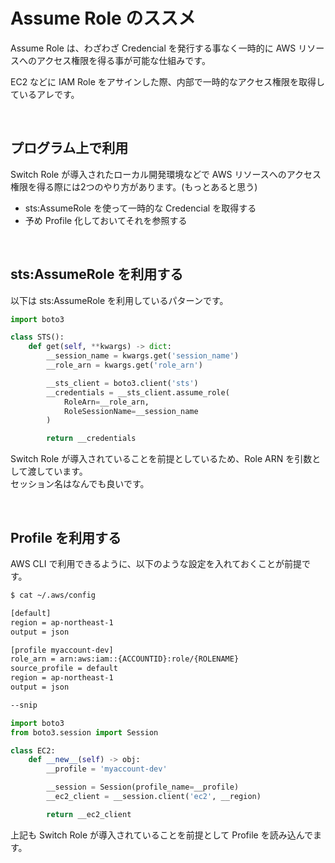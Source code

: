 # Assume Role のススメ

Assume Role は、わざわざ Credencial を発行する事なく一時的に AWS リソースへのアクセス権限を得る事が可能な仕組みです。

EC2 などに IAM Role をアサインした際、内部で一時的なアクセス権限を取得しているアレです。

<br>

## プログラム上で利用

Switch Role が導入されたローカル開発環境などで AWS リソースへのアクセス権限を得る際には2つのやり方があります。(もっとあると思う)

- sts:AssumeRole を使って一時的な Credencial を取得する
- 予め Profile 化しておいてそれを参照する

<br>

## sts:AssumeRole を利用する

以下は sts:AssumeRole を利用しているパターンです。  

```python
import boto3

class STS():
    def get(self, **kwargs) -> dict:
        __session_name = kwargs.get('session_name')
        __role_arn = kwargs.get('role_arn')

        __sts_client = boto3.client('sts')
        __credentials = __sts_client.assume_role(
            RoleArn=__role_arn,
            RoleSessionName=__session_name
        )

        return __credentials
```

Switch Role が導入されていることを前提としているため、Role ARN を引数として渡しています。  
セッション名はなんでも良いです。

<br>

## Profile を利用する

AWS CLI で利用できるように、以下のような設定を入れておくことが前提です。

```Apache
$ cat ~/.aws/config

[default]
region = ap-northeast-1
output = json

[profile myaccount-dev]
role_arn = arn:aws:iam::{ACCOUNTID}:role/{ROLENAME}
source_profile = default
region = ap-northeast-1
output = json

--snip
```
```python
import boto3
from boto3.session import Session

class EC2:
    def __new__(self) -> obj:
        __profile = 'myaccount-dev'

        __session = Session(profile_name=__profile)
        __ec2_client = __session.client('ec2', __region)

        return __ec2_client
```

上記も Switch Role が導入されていることを前提として Profile を読み込んでます。
